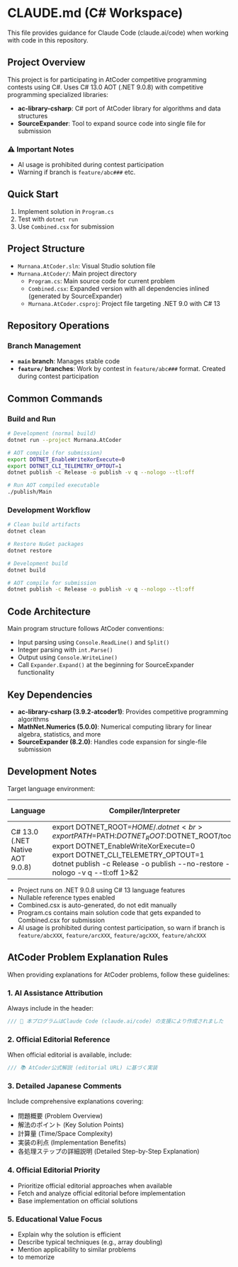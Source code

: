 # CLAUDE.md (C# Workspace)

This file provides guidance for Claude Code (claude.ai/code) when working with code in this repository.

## Project Overview

This project is for participating in AtCoder competitive programming contests using C#.
Uses C# 13.0 AOT (.NET 9.0.8) with competitive programming specialized libraries:

- **ac-library-csharp**: C# port of AtCoder library for algorithms and data structures
- **SourceExpander**: Tool to expand source code into single file for submission

### ⚠️ Important Notes
- AI usage is prohibited during contest participation
- Warning if branch is `feature/abc###` etc.

## Quick Start
1. Implement solution in `Program.cs`
2. Test with `dotnet run`
3. Use `Combined.csx` for submission

## Project Structure

- `Murnana.AtCoder.sln`: Visual Studio solution file
- `Murnana.AtCoder/`: Main project directory
  - `Program.cs`: Main source code for current problem
  - `Combined.csx`: Expanded version with all dependencies inlined (generated by SourceExpander)
  - `Murnana.AtCoder.csproj`: Project file targeting .NET 9.0 with C# 13

## Repository Operations
### Branch Management
- **`main` branch**: Manages stable code
- **`feature/` branches**: Work by contest in `feature/abc###` format. Created during contest participation

## Common Commands

### Build and Run
```bash
# Development (normal build)
dotnet run --project Murnana.AtCoder

# AOT compile (for submission)
export DOTNET_EnableWriteXorExecute=0
export DOTNET_CLI_TELEMETRY_OPTOUT=1
dotnet publish -c Release -o publish -v q --nologo --tl:off

# Run AOT compiled executable
./publish/Main
```

### Development Workflow
```bash
# Clean build artifacts
dotnet clean

# Restore NuGet packages
dotnet restore

# Development build
dotnet build

# AOT compile for submission
dotnet publish -c Release -o publish -v q --nologo --tl:off
```

## Code Architecture

Main program structure follows AtCoder conventions:
- Input parsing using `Console.ReadLine()` and `Split()`
- Integer parsing with `int.Parse()`
- Output using `Console.WriteLine()`
- Call `Expander.Expand()` at the beginning for SourceExpander functionality

## Key Dependencies

- **ac-library-csharp (3.9.2-atcoder1)**: Provides competitive programming algorithms
- **MathNet.Numerics (5.0.0)**: Numerical computing library for linear algebra, statistics, and more
- **SourceExpander (8.2.0)**: Handles code expansion for single-file submission

## Development Notes

Target language environment:

| Language                 | Compiler/Interpreter                                                                               | Execution Command  |
| ------------------------ | -------------------------------------------------------------------------------------------------- | ------------------ |
| C# 13.0 (.NET Native AOT 9.0.8) | export DOTNET_ROOT=$HOME/.dotnet<br>export PATH=$PATH:$DOTNET_ROOT:$DOTNET_ROOT/tools<br>export DOTNET_EnableWriteXorExecute=0<br>export DOTNET_CLI_TELEMETRY_OPTOUT=1<br>dotnet publish -c Release -o publish --no-restore --nologo -v q --tl:off 1>&2 | ["./publish/Main"] |

- Project runs on .NET 9.0.8 using C# 13 language features
- Nullable reference types enabled
- Combined.csx is auto-generated, do not edit manually
- Program.cs contains main solution code that gets expanded to Combined.csx for submission
- AI usage is prohibited during contest participation, so warn if branch is `feature/abcXXX`, `feature/arcXXX`, `feature/agcXXX`, `feature/ahcXXX`

## AtCoder Problem Explanation Rules

When providing explanations for AtCoder problems, follow these guidelines:

### 1. **AI Assistance Attribution**
Always include in the header:
```csharp
/// 🤖 本プログラムはClaude Code (claude.ai/code) の支援により作成されました
```

### 2. **Official Editorial Reference**
When official editorial is available, include:
```csharp
/// 📚 AtCoder公式解説 (editorial URL) に基づく実装
```

### 3. **Detailed Japanese Comments**
Include comprehensive explanations covering:
- 問題概要 (Problem Overview)
- 解法のポイント (Key Solution Points)
- 計算量 (Time/Space Complexity)
- 実装の利点 (Implementation Benefits)
- 各処理ステップの詳細説明 (Detailed Step-by-Step Explanation)

### 4. **Official Editorial Priority**
- Prioritize official editorial approaches when available
- Fetch and analyze official editorial before implementation
- Base implementation on official solutions

### 5. **Educational Value Focus**
- Explain why the solution is efficient
- Describe typical techniques (e.g., array doubling)
- Mention applicability to similar problems
- to memorize
